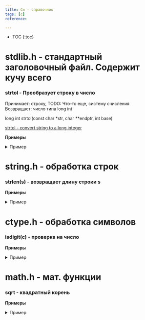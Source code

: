 ```yaml
---
title: Си - справочник 
tags: [c]
reference:

---
```


* TOC 
{:toc}

# stdlib.h - стандартный заголовочный файл. Содержит кучу всего

### strtol - Преобразует строку в число

Принимает: строку, TODO: Что-то еще, систему счисления  
Возвращает: число типа long int

long int strtol(const char *str, char **endptr, int base)

[strtol - convert string to a long integer](http://pubs.opengroup.org/onlinepubs/7908799/xsh/strtol.html)

<p><b>Примеры</b></p>
<details>
    <summary>
        Пример
    </summary>
    <pre><code class="perl">
printf("%ld\n", strtol("0xabcdef0", NULL, 16));
180150000
[Finished in 0.1s]
    </code></pre>
</details>

# string.h - обработка строк

### strlen(s) - возвращает длину строки s

<p><b>Примеры</b></p>
<details>
    <summary>
        Пример
    </summary>
    <pre><code class="perl">
        content
    </code></pre>
</details>

# ctype.h - обработка символов

### isdigit(c) - проверка на число

<p><b>Примеры</b></p>
<details>
    <summary>
        Пример
    </summary>
    <pre><code class="perl">
        content
    </code></pre>
</details>

# math.h - мат. функции

### sqrt - квадратный корень

<p><b>Примеры</b></p>
<details>
    <summary>
        Пример
    </summary>
    <pre><code class="perl">
printf("%f", sqrt( (double) 4));
    </code></pre>
</details>
